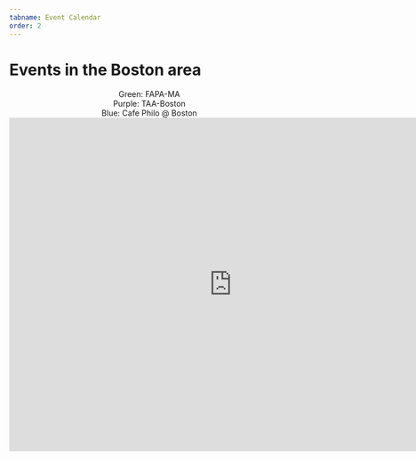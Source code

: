 ```yaml
---
tabname: Event Calendar
order: 2
---
```


Events in the Boston area
=========================

<center>Green: FAPA-MA</center>

<center>Purple: TAA-Boston</center>

<center>Blue: Cafe Philo @ Boston</center>

<div style="text-align: center;">
<iframe src="https://calendar.google.com/calendar/embed?title=%20&amp;height=600&amp;wkst=1&amp;mode=AGENDA&amp;bgcolor=%23ffffff&amp;src=hkmvm922b8vl92i1134l30k3u8%40group.calendar.google.com&amp;color=%232952A3&amp;src=0h4mgqjn6ua6t1mij3hvukq89o%40group.calendar.google.com&amp;color=%230D7813&amp;src=v2hr0vm3r6dqm2n2j31ms60sb4%40group.calendar.google.com&amp;color=%235229A3&amp;ctz=America%2FNew_York" style="border-width:0" width="800" height="600" frameborder="0" scrolling="no"></iframe>
</div>

